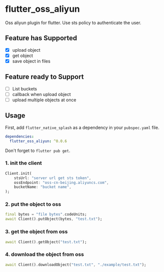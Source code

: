 # flutter_oss_aliyun

Oss aliyun plugin for flutter. Use sts policy to authenticate the user.

## Feature has Supported
- [x] upload object 
- [x] get object 
- [x] save object in files

## Feature ready to Support
- [ ] List buckets
- [ ] callback when upload object
- [ ] upload multiple objects at once

## Usage
First, add `flutter_native_splash` as a dependency in your `pubspec.yaml` file.
```yaml
dependencies:
  flutter_oss_aliyun: ^0.0.6
```
Don't forget to `flutter pub get`.

### 1. init the client
```dart
Client.init(
    stsUrl: "server url get sts token",
    ossEndpoint: "oss-cn-beijing.aliyuncs.com",
    bucketName: "bucket name",
);
```

### 2. put the object to oss
```dart
final bytes = "file bytes".codeUnits;
await Client().putObject(bytes, "test.txt");
```

### 3. get the object from oss
```dart
await Client().getObject("test.txt");
```

### 4. download the object from oss
```dart
await Client().downloadObject("test.txt", "./example/test.txt");
```

